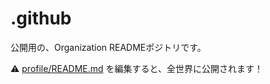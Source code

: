 # .github
公開用の、Organization READMEポジトリです。

⚠️ [profile/README.md](./profile/README.md) を編集すると、全世界に公開されます！
